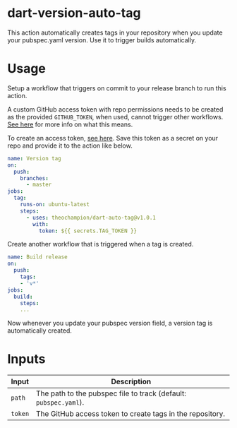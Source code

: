 # dart-version-auto-tag

This action automatically creates tags in your repository when you update your pubspec.yaml version. Use it to trigger builds automatically.

# Usage

Setup a workflow that triggers on commit to your release branch to run this action.

A custom GitHub access token with repo permissions needs to be created as the provided `GITHUB_TOKEN`, when used, cannot trigger other workflows. [See here][1] for more info on what this means.

To create an access token, [see here][2]. Save this token as a secret on your repo and provide it to the action like below.

```yaml
name: Version tag
on:
  push:
    branches:
      - master
jobs:
  tag:
    runs-on: ubuntu-latest
    steps:
      - uses: theochampion/dart-auto-tag@v1.0.1
        with:
          token: ${{ secrets.TAG_TOKEN }}
```

Create another workflow that is triggered when a tag is created.

```yaml
name: Build release
on:
  push:
    tags:
    - 'v*'
jobs:
  build:
    steps:
    ...
```

Now whenever you update your pubspec version field, a version tag is automatically created.

# Inputs

| Input   | Description                                                      |
| ------- | ---------------------------------------------------------------- |
| `path`  | The path to the pubspec file to track (default: `pubspec.yaml`). |
| `token` | The GitHub access token to create tags in the repository.        |

[1]: https://github.community/t5/GitHub-Actions/Github-actions-workflow-not-triggering-with-tag-push/td-p/39685
[2]: https://help.github.com/en/github/authenticating-to-github/creating-a-personal-access-token-for-the-command-line
